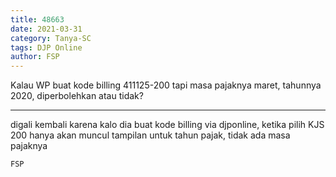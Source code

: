 ```yaml
---
title: 48663
date: 2021-03-31
category: Tanya-SC
tags: DJP Online
author: FSP
---
```


Kalau WP buat kode billing 411125-200 tapi masa pajaknya maret, tahunnya 2020, diperbolehkan atau tidak?

---

digali kembali karena kalo dia buat kode billing via djponline, ketika pilih KJS 200 hanya akan muncul tampilan untuk tahun pajak, tidak ada masa pajaknya

`FSP`
